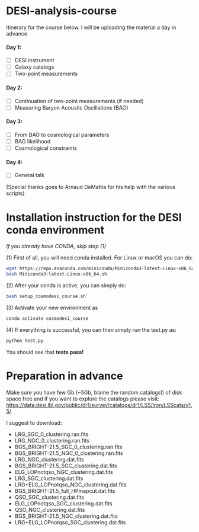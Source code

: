 # DESI-analysis-course

Itinerary for the course below. I will be uploading the material a day in advance

#### Day 1: 
- [ ] DESI instrument 
- [ ] Galaxy catalogs 
- [ ] Two-point measurements

#### Day 2:
- [ ] Continuation of two-point measurements (if needed)
- [ ] Measuring Baryon Acoustic Oscillations (BAO)

#### Day 3:
- [ ] From BAO to cosmological parameters
- [ ] BAO likelihood
- [ ] Cosmological constraints

#### Day 4:
- [ ] General talk


(Special thanks goes to Arnaud DeMattia for his help with the various scripts)


# Installation instruction for the DESI conda environment

*If you already have CONDA, skip step (1)*

(1) First of all, you will need conda installed. For Linux or macOS you can do:
```sh
wget https://repo.anaconda.com/miniconda/Miniconda3-latest-Linux-x86_64.sh
bash Miniconda3-latest-Linux-x86_64.sh
```

(2) After your conda is active, you can simply do:
```sh
bash setup_cosmodesi_course.sh`
```

(3) Activate your new environment as
```sh
conda activate cosmodesi_course
```

(4) If everything is successful, you can then simply run the test.py as:
```sh
python test.py
```

You should see that **tests pass!**

# Preparation in advance
Make sure you have few Gb (~5Gb, blame the random catalogs!) of disk space free and if you want to explore the catalogs please visit:
https://data.desi.lbl.gov/public/dr1/survey/catalogs/dr1/LSS/iron/LSScats/v1.5/

I suggest to download:
- LRG_SGC_0_clustering.ran.fits 
- LRG_NGC_0_clustering.ran.fits 
- BGS_BRIGHT-21.5_SGC_0_clustering.ran.fits 
- BGS_BRIGHT-21.5_NGC_0_clustering.ran.fits 
- LRG_NGC_clustering.dat.fits 
- BGS_BRIGHT-21.5_SGC_clustering.dat.fits 
- ELG_LOPnotqso_NGC_clustering.dat.fits 
- LRG_SGC_clustering.dat.fits
- LRG+ELG_LOPnotqso_NGC_clustering.dat.fits
- BGS_BRIGHT-21.5_full_HPmapcut.dat.fits
- QSO_SGC_clustering.dat.fits
- ELG_LOPnotqso_SGC_clustering.dat.fits
- QSO_NGC_clustering.dat.fits
- BGS_BRIGHT-21.5_NGC_clustering.dat.fits
- LRG+ELG_LOPnotqso_SGC_clustering.dat.fits

